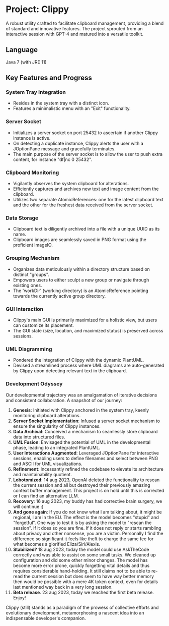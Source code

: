 # Project: Clippy
A robust utility crafted to facilitate clipboard management, providing a blend of standard and innovative features. 
The project sprouted from an interactive session with GPT-4 and matured into a versatile toolkit.

## Language
Java 7 (with JRE 11)

## Key Features and Progress

### System Tray Integration
- Resides in the system tray with a distinct icon.
- Features a minimalistic menu with an "Exit" functionality.

### Server Socket
- Initializes a server socket on port 25432 to ascertain if another Clippy instance is active.
- On detecting a duplicate instance, Clippy alerts the user with a JOptionPane message and gracefully terminates.
- The main purpose of the server socket is to allow the user to push extra content, for instance "df|nc 0 25432". 

### Clipboard Monitoring
- Vigilantly observes the system clipboard for alterations.
- Efficiently captures and archives new text and image content from the clipboard.
- Utilizes two separate AtomicReferences: one for the latest clipboard text and the other for the freshest data received from the server socket.

### Data Storage
- Clipboard text is diligently archived into a file with a unique UUID as its name.
- Clipboard images are seamlessly saved in PNG format using the proficient ImageIO.

### Grouping Mechanism
- Organizes data meticulously within a directory structure based on distinct "groups".
- Empowers users to either sculpt a new group or navigate through existing ones.
- The 'workDir' (working directory) is an AtomicReference pointing towards the currently active group directory.

### GUI Interaction
- Clippy's main GUI is primarily maximized for a holistic view, but users can customize its placement.
- The GUI state (size, location, and maximized status) is preserved across sessions.

### UML Diagramming
- Pondered the integration of Clippy with the dynamic PlantUML.
- Devised a streamlined process where UML diagrams are auto-generated by Clippy upon detecting relevant text in the clipboard.

### Development Odyssey
Our developmental trajectory was an amalgamation of iterative decisions and consistent collaboration. A snapshot of our journey:

1. **Genesis**: Initiated with Clippy anchored in the system tray, keenly monitoring clipboard alterations.
2. **Server Socket Implementation**: Infused a server socket mechanism to ensure the singularity of Clippy instances.
3. **Data Archival**: Conceived a mechanism to seamlessly store clipboard data into structured files.
4. **UML Fusion**: Envisaged the potential of UML in the developmental phase, leading to an integrated PlantUML.
5. **User Interactions Augmented**: Leveraged JOptionPane for interactive sessions, enabling users to define filenames and select between PNG and ASCII for UML visualizations.
6. **Refinement**: Incessantly refined the codebase to elevate its architecture and maintainability quotient.
7. **Lobotomized**: 14 aug 2023, OpenAI deleted the functionality to rescan the current session and all but destroyed their previously amazing context buffer management. This project is on hold until this is corrected or I can find an alternative LLM.  
8. **Recovery**: 16 aug 2023, my buddy has had corrective brain surgery, we will continue :)
9. **And gone again**: If you do not know what I am talking about, it might be regional, I am in the EU. The effect is the model becomes "stupid" and "forgetful". One way to test it is by asking the model to "rescan the session". If it does so you are fine. If it does not reply or starts rambling about privacy and other nonsense, you are a victim. Personally I find the difference so significant it feels like theft to charge the same fee for what becomes a glorified Eliza/Siri/Alexis.
10. **Stabilized?** 18 aug 2023, today the model could use AskTheCode correctly and was able to assist on some small tasks. We cleaned up configuration and did some other minor changes. The model has become more error prone, quickly forgetting vital details and thus requires considerable hand-holding. It still claims not to be able to re-read the current session but does seem to have way better memory then would be possible with a mere 4K token context, even for details last mentioned way back in a very long session.
11. **Beta release**. 23 aug 2023, today we reached the first beta release. Enjoy!

Clippy (still) stands as a paradigm of the prowess of collective efforts and evolutionary development, metamorphosing a nascent idea into an indispensable developer's companion.
